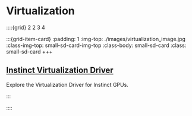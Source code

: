 # Virtualization

::::{grid} 2 2 3 4

:::{grid-item-card}
:padding: 1
:img-top: ./images/virtualization_image.jpg
:class-img-top: small-sd-card-img-top
:class-body: small-sd-card
:class: small-sd-card
+++
<a href="https://instinct.docs.amd.com/projects/virt-drv/en/latest/" class="card-header-link">
  <h2 class="card-header">Instinct Virtualization Driver</h2>
</a>
<p class="paragraph">Explore the Virtualization Driver for Instinct GPUs.</p>
:::

::::
